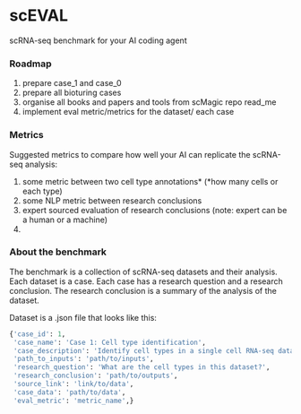 # scEVAL
scRNA-seq benchmark for your AI coding agent

### Roadmap
1) prepare case_1 and case_0
2) prepare all bioturing cases
3) organise all books and papers and tools from scMagic repo read_me
4) implement eval metric/metrics for the dataset/ each case

### Metrics
Suggested metrics to compare how well your AI can replicate the scRNA-seq analysis:
1) some metric between two cell type annotations* (*how many cells or each type)
2) some NLP metric between research conclusions
3) expert sourced evaluation of research conclusions (note: expert can be a human or a machine)
4) 

### About the benchmark 
The benchmark is a collection of scRNA-seq datasets and their analysis. Each dataset is a case. Each case has a research question and a research conclusion. The research conclusion is a summary of the analysis of the dataset.

Dataset is a .json file that looks like this:
```python
{'case_id': 1,
 'case_name': 'Case 1: Cell type identification',
 'case_description': 'Identify cell types in a single cell RNA-seq dataset',
 'path_to_inputs': 'path/to/inputs',
 'research_question': 'What are the cell types in this dataset?',
 'research_conclusion': 'path/to/outputs',
 'source_link': 'link/to/data',
 'case_data': 'path/to/data', 
 'eval_metric': 'metric_name',}
 ```
